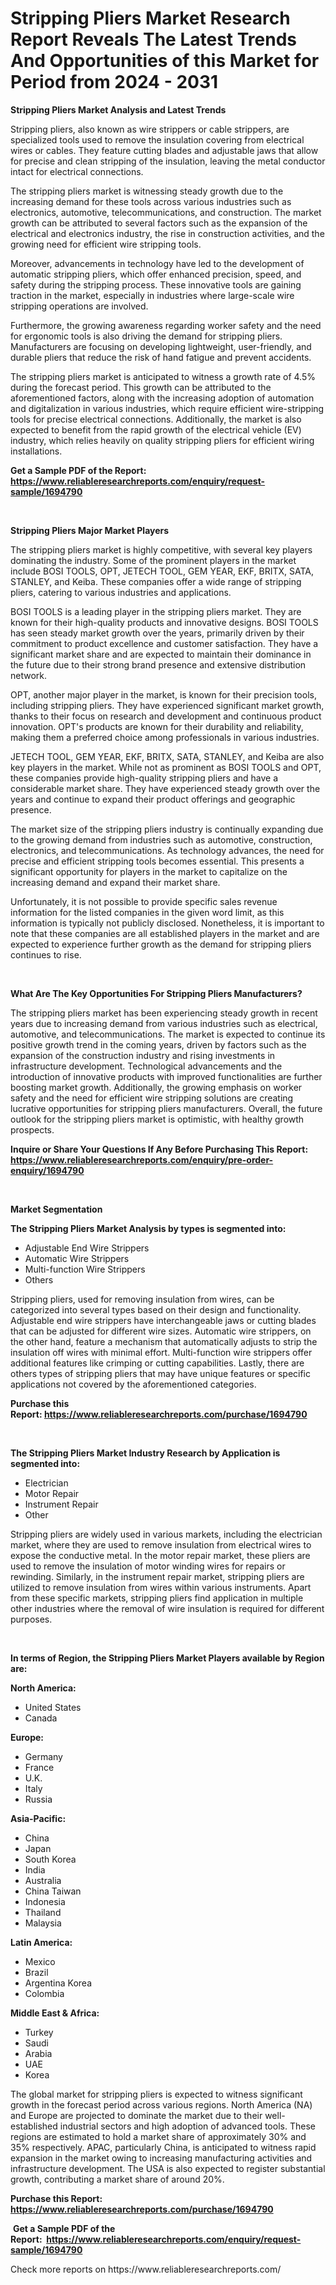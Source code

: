 <p><h1>Stripping Pliers Market Research Report Reveals The Latest Trends And Opportunities of this Market for Period from 2024 - 2031</h1></p><p><strong>Stripping Pliers Market Analysis and Latest Trends</strong></p>
<p><p>Stripping pliers, also known as wire strippers or cable strippers, are specialized tools used to remove the insulation covering from electrical wires or cables. They feature cutting blades and adjustable jaws that allow for precise and clean stripping of the insulation, leaving the metal conductor intact for electrical connections.</p><p>The stripping pliers market is witnessing steady growth due to the increasing demand for these tools across various industries such as electronics, automotive, telecommunications, and construction. The market growth can be attributed to several factors such as the expansion of the electrical and electronics industry, the rise in construction activities, and the growing need for efficient wire stripping tools.</p><p>Moreover, advancements in technology have led to the development of automatic stripping pliers, which offer enhanced precision, speed, and safety during the stripping process. These innovative tools are gaining traction in the market, especially in industries where large-scale wire stripping operations are involved.</p><p>Furthermore, the growing awareness regarding worker safety and the need for ergonomic tools is also driving the demand for stripping pliers. Manufacturers are focusing on developing lightweight, user-friendly, and durable pliers that reduce the risk of hand fatigue and prevent accidents.</p><p>The stripping pliers market is anticipated to witness a growth rate of 4.5% during the forecast period. This growth can be attributed to the aforementioned factors, along with the increasing adoption of automation and digitalization in various industries, which require efficient wire-stripping tools for precise electrical connections. Additionally, the market is also expected to benefit from the rapid growth of the electrical vehicle (EV) industry, which relies heavily on quality stripping pliers for efficient wiring installations.</p></p>
<p><strong>Get a Sample PDF of the Report:&nbsp; <a href="https://www.reliableresearchreports.com/enquiry/request-sample/1694790">https://www.reliableresearchreports.com/enquiry/request-sample/1694790</a></strong></p>
<p>&nbsp;</p>
<p><strong>Stripping Pliers Major Market Players</strong></p>
<p><p>The stripping pliers market is highly competitive, with several key players dominating the industry. Some of the prominent players in the market include BOSI TOOLS, OPT, JETECH TOOL, GEM YEAR, EKF, BRITX, SATA, STANLEY, and Keiba. These companies offer a wide range of stripping pliers, catering to various industries and applications.</p><p>BOSI TOOLS is a leading player in the stripping pliers market. They are known for their high-quality products and innovative designs. BOSI TOOLS has seen steady market growth over the years, primarily driven by their commitment to product excellence and customer satisfaction. They have a significant market share and are expected to maintain their dominance in the future due to their strong brand presence and extensive distribution network.</p><p>OPT, another major player in the market, is known for their precision tools, including stripping pliers. They have experienced significant market growth, thanks to their focus on research and development and continuous product innovation. OPT's products are known for their durability and reliability, making them a preferred choice among professionals in various industries.</p><p>JETECH TOOL, GEM YEAR, EKF, BRITX, SATA, STANLEY, and Keiba are also key players in the market. While not as prominent as BOSI TOOLS and OPT, these companies provide high-quality stripping pliers and have a considerable market share. They have experienced steady growth over the years and continue to expand their product offerings and geographic presence.</p><p>The market size of the stripping pliers industry is continually expanding due to the growing demand from industries such as automotive, construction, electronics, and telecommunications. As technology advances, the need for precise and efficient stripping tools becomes essential. This presents a significant opportunity for players in the market to capitalize on the increasing demand and expand their market share.</p><p>Unfortunately, it is not possible to provide specific sales revenue information for the listed companies in the given word limit, as this information is typically not publicly disclosed. Nonetheless, it is important to note that these companies are all established players in the market and are expected to experience further growth as the demand for stripping pliers continues to rise.</p></p>
<p>&nbsp;</p>
<p><strong>What Are The Key Opportunities For Stripping Pliers Manufacturers?</strong></p>
<p><p>The stripping pliers market has been experiencing steady growth in recent years due to increasing demand from various industries such as electrical, automotive, and telecommunications. The market is expected to continue its positive growth trend in the coming years, driven by factors such as the expansion of the construction industry and rising investments in infrastructure development. Technological advancements and the introduction of innovative products with improved functionalities are further boosting market growth. Additionally, the growing emphasis on worker safety and the need for efficient wire stripping solutions are creating lucrative opportunities for stripping pliers manufacturers. Overall, the future outlook for the stripping pliers market is optimistic, with healthy growth prospects.</p></p>
<p><strong>Inquire or Share Your Questions If Any Before Purchasing This Report: <a href="https://www.reliableresearchreports.com/enquiry/pre-order-enquiry/1694790">https://www.reliableresearchreports.com/enquiry/pre-order-enquiry/1694790</a></strong></p>
<p>&nbsp;</p>
<p><strong>Market Segmentation</strong></p>
<p><strong>The Stripping Pliers Market Analysis by types is segmented into:</strong></p>
<p><ul><li>Adjustable End Wire Strippers</li><li>Automatic Wire Strippers</li><li>Multi-function Wire Strippers</li><li>Others</li></ul></p>
<p><p>Stripping pliers, used for removing insulation from wires, can be categorized into several types based on their design and functionality. Adjustable end wire strippers have interchangeable jaws or cutting blades that can be adjusted for different wire sizes. Automatic wire strippers, on the other hand, feature a mechanism that automatically adjusts to strip the insulation off wires with minimal effort. Multi-function wire strippers offer additional features like crimping or cutting capabilities. Lastly, there are others types of stripping pliers that may have unique features or specific applications not covered by the aforementioned categories.</p></p>
<p><strong>Purchase this Report:&nbsp;<a href="https://www.reliableresearchreports.com/purchase/1694790">https://www.reliableresearchreports.com/purchase/1694790</a></strong></p>
<p>&nbsp;</p>
<p><strong>The Stripping Pliers Market Industry Research by Application is segmented into:</strong></p>
<p><ul><li>Electrician</li><li>Motor Repair</li><li>Instrument Repair</li><li>Other</li></ul></p>
<p><p>Stripping pliers are widely used in various markets, including the electrician market, where they are used to remove insulation from electrical wires to expose the conductive metal. In the motor repair market, these pliers are used to remove the insulation of motor winding wires for repairs or rewinding. Similarly, in the instrument repair market, stripping pliers are utilized to remove insulation from wires within various instruments. Apart from these specific markets, stripping pliers find application in multiple other industries where the removal of wire insulation is required for different purposes.</p></p>
<p>&nbsp;</p>
<p><strong>In terms of Region, the Stripping Pliers Market Players available by Region are:</strong></p>
<p>
    <p> <strong> North America: </strong>
        <ul>
            <li>United States</li>
            <li>Canada</li>
        </ul>
        </p> 
    <p> <strong> Europe: </strong>
        <ul>
            <li>Germany</li>
            <li>France</li>
            <li>U.K.</li>
            <li>Italy</li>
            <li>Russia</li>
        </ul>
        </p> 
    <p> <strong> Asia-Pacific: </strong>
        <ul>
            <li>China</li>
            <li>Japan</li>
            <li>South Korea</li>
            <li>India</li>
            <li>Australia</li>
            <li>China Taiwan</li>
            <li>Indonesia</li>
            <li>Thailand</li>
            <li>Malaysia</li>
        </ul>
        </p> 
    <p> <strong> Latin America: </strong>
        <ul>
            <li>Mexico</li>
            <li>Brazil</li>
            <li>Argentina Korea</li>
            <li>Colombia</li>
        </ul>
        </p> 
    <p> <strong> Middle East & Africa: </strong>
        <ul>
            <li>Turkey</li>
            <li>Saudi</li>
            <li>Arabia</li>
            <li>UAE</li>
            <li>Korea</li>
        </ul>
    </p>
    </p>
<p><p>The global market for stripping pliers is expected to witness significant growth in the forecast period across various regions. North America (NA) and Europe are projected to dominate the market due to their well-established industrial sectors and high adoption of advanced tools. These regions are estimated to hold a market share of approximately 30% and 35% respectively. APAC, particularly China, is anticipated to witness rapid expansion in the market owing to increasing manufacturing activities and infrastructure development. The USA is also expected to register substantial growth, contributing a market share of around 20%.</p></p>
<p><strong>Purchase this Report: <a href="https://www.reliableresearchreports.com/purchase/1694790">https://www.reliableresearchreports.com/purchase/1694790</a></strong></p>
<p>&nbsp;<strong>Get a Sample PDF of the Report:&nbsp;&nbsp;<a href="https://www.reliableresearchreports.com/enquiry/request-sample/1694790">https://www.reliableresearchreports.com/enquiry/request-sample/1694790</a></strong></p>
<p><strong></strong></p>
<p>Check more reports on https://www.reliableresearchreports.com/</p>